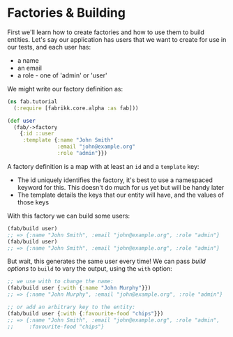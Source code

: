 # Factories & Building

First we'll learn how to create factories and how to use them to build entities. Let's say our application has users that we want to create for use in our tests, and each user has:

* a name
* an email
* a role - one of 'admin' or 'user'

We might write our factory definition as:

```clojure
(ns fab.tutorial
  (:require [fabrikk.core.alpha :as fab]))

(def user
  (fab/->factory
    {:id ::user
     :template {:name "John Smith"
                :email "john@example.org"
                :role "admin"}}) 
```

A factory definition is a map with at least an `id` and a `template` key:

* The id uniquely identifies the factory, it's best to use a namespaced keyword for this. This doesn't do much for us yet but will be handy later
* The template details the keys that our entity will have, and the values of those keys

With this factory we can build some users:

```clojure
(fab/build user) 
;; => {:name "John Smith", :email "john@example.org", :role "admin"}
(fab/build user) 
;; => {:name "John Smith", :email "john@example.org", :role "admin"}
```

But wait, this generates the same user every time! We can pass _build options_ to `build` to vary the output, using the `with` option:

```clojure
;; we use with to change the name:
(fab/build user {:with {:name "John Murphy"}})
;; => {:name "John Murphy", :email "john@example.org", :role "admin"}

;; or add an arbitrary key to the entity:
(fab/build user {:with {:favourite-food "chips"}})
;; => {:name "John Smith", :email "john@example.org", :role "admin", 
;;     :favourite-food "chips"}
```
